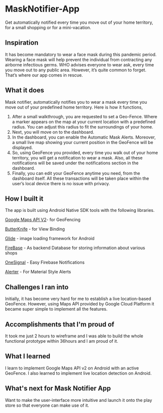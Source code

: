 # MaskNotifier-App
Get automatically notified every time you move out of your home territory, for a small shopping or for a mini-vacation.


## Inspiration

It has become mandatory to wear a face mask during this pandemic period. Wearing a face mask will help prevent the individual from contracting any airborne infectious germs. WHO advises everyone to wear ask, every time you move out to any public area. However, it’s quite common to forget. That’s where our app comes in rescue.

## What it does

Mask notifier, automatically notifies you to wear a mask every time you move out of your predefined home territory. Here is how it functions,

1.  After a small walkthrough, you are requested to set a Geo-Fence. Where a marker appears on the map at your current location with a predefined radius. You can adjust this radius to fit the surroundings of your home.
2.  Next, you will move on to the dashboard.
3.  In the dashboard, you can enable the Automatic Mask Alerts. Moreover, a small live map showing your current position in the GeoFence will be displayed.
4.  So, using GeoFence you provided, every time you walk out of your home territory, you will get a notification to wear a mask. Also, all these notifications will be saved under the notifications section in the dashboard.
5.  Finally, you can edit your GeoFence anytime you need, from the dashboard itself. All these transactions will be taken place within the user’s local device there is no issue with privacy.

## How I built it

The app is built using Android Native SDK tools with the following libraries.

[Google Maps API V2](https://developers.google.com/maps/documentation)- for GeoFencing

[ButterKnife](https://jakewharton.github.io/butterknife/)  - for View Binding

[Glide](https://github.com/bumptech/glide)  - image loading framework for Android

[FireBase](https://firebase.google.com/)  - As backend Database for storing information about various shops

[OneSignal](https://onesignal.com/)  - Easy Firebase Notifications

[Alerter](https://github.com/Tapadoo/Alerter)  - For Material Style Alerts

## Challenges I ran into

Initially, it has become very hard for me to establish a live location-based GeoFence. However, using Maps API provided by Google Cloud Platform it became super simple to implement all the features.

## Accomplishments that I'm proud of

It took me just 2 hours to wireframe and I was able to build the whole functional prototype within 36hours and I am proud of it.

## What I learned

I learn to implement Google Maps API v2 on Android with an active GeoFence. I also learned to implement live location detection on Android.

## What's next for Mask Notifier App

Want to make the user-interface more intuitive and launch it onto the play store so that everyone can make use of it.
